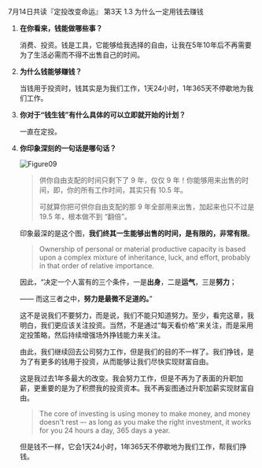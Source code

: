 7月14日共读『定投改变命运』 第3天
1.3 为什么一定用钱去赚钱

1. **在你看来，钱能做哪些事？**

   消费、投资。钱是工具，它能够给我选择的自由，让我在5年10年后不再需要为了生活必需而不得不出售自己的时间。

   

2. **为什么钱能够赚钱？**

   当钱用于投资时，钱其实是为我们工作，1天24小时，1年365天不停歇地为我们工作。

   

3. **你对于“钱生钱”有什么具体的可以立即就开始的计划？**

   一直在定投。

   

4. **你印象深刻的⼀句话是哪句话？**

   ![Figure09](https://ri.firesbox.com/images/Figure09.png)

   > 供你自由支配的时间只剩下了 9 年，仅仅 9 年！你能够用来出售的时间，即，你的所有工作时间，其实只有 10.5 年。
   >
   > 可就算你把可供你自由支配的那 9 年全部用来出售，加起来也只不过是 19.5 年，根本做不到 “翻倍”。

   印象最深的是这个图，**我们终其一生能够出售的时间，是有限的，非常有限**。

   > Ownership of personal or material productive capacity is based upon a complex mixture of inheritance, luck, and effort, probably in that order of relative importance.

   因此，“决定一个人富有的三个条件，一是**出身**，二是**运气**，三是**努力**；

   —— 而这三者之中，**努力是最微不足道的。**” 

   这不是说我们不要努力，而是说，我们不能只知道努力。至少，看完这章，我明白，我们更应该关注投资。当然，不是通过“每天看价格”来关注，而是采用定投策略，然后持续增强场外挣钱能力来关注。

   由此，我们继续回去公司努力工作，但是我们的目的不一样了。我们挣钱，是为了有更多的钱用于投资，从而能够让我们尽快实现财富自由。

   这是我过去1年多最大的改变。我会努力工作，但是不再为了表面的升职加薪，更重要的是为了积攒我的投资资本。我不再妄图通过升职加薪实现财富自由。

   > The core of investing is using money to make money, and money doesn't rest –- as long as you make the right investment, it works for you 24 hours a day, 365 days a year.

   但是钱不一样，它会1天24小时，1年365天不停歇地为我们工作，帮我们挣钱。